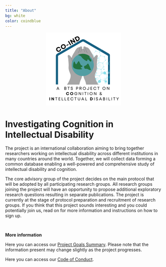 ```yaml
---
title: "About"
bg: white
color: coindblue
---
```

<p align="center">
<img src="img/White_background_text.png" style="max-width:400px">
</p>

# **Investigating Cognition in Intellectual Disability**

The project is an international collaboration aiming to bring together researchers working on intellectual disability across different institutions in many countries around the world. Together, we will collect data forming a common database enabling a well-powered and comprehensive study of intellectual disability and cognition.  

The core advisory group of the project decides on the main protocol that will be adopted by all participating research groups. All research groups joining the project will have an opportunity to propose additional exploratory research questions resulting in separate publications. The project is currently at the stage of protocol preparation and recruitment of research groups. If you think that this project sounds interesting and you could potentially join us, read on for more information and instructions on how to sign up.  

<br>   
  
  
**More information**  

Here you can access our [Project Goals Summary](https://osf.io/q7p8w). Please note that the information present may change slightly as the project progresses.

Here you can access our [Code of Conduct](https://osf.io/hcrpv). 

